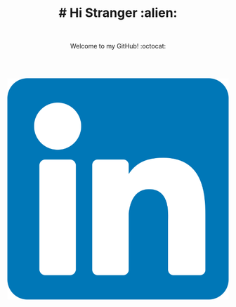 <h1 color="black" align="center"> # Hi Stranger :alien: </h1>
<br/>
<p align="center" color="grey">Welcome to my GitHub! :octocat:</p>
<br/><br/><br/>
<a href="https://www.linkedin.com/in/amanda-h-660bab130/"><img src="icons/linkedin.svg" size="10%"><img/></a>
